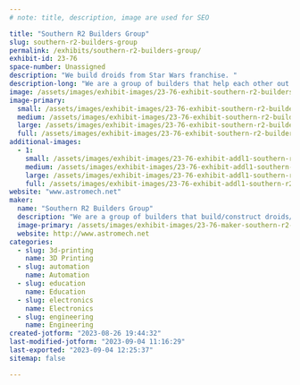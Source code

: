 ```yaml
---
# note: title, description, image are used for SEO

title: "Southern R2 Builders Group"
slug: southern-r2-builders-group
permalink: /exhibits/southern-r2-builders-group/
exhibit-id: 23-76
space-number: Unassigned
description: "We build droids from Star Wars franchise. "
description-long: "We are a group of builders that help each other out in constructing a droid from Star Wars franchise and other Sci-Fi shows. "
image: /assets/images/exhibit-images/23-76-exhibit-southern-r2-builders-group-r2-1-large.jpg
image-primary: 
  small: /assets/images/exhibit-images/23-76-exhibit-southern-r2-builders-group-r2-1-small.jpg
  medium: /assets/images/exhibit-images/23-76-exhibit-southern-r2-builders-group-r2-1-medium.jpg
  large: /assets/images/exhibit-images/23-76-exhibit-southern-r2-builders-group-r2-1-large.jpg
  full: /assets/images/exhibit-images/23-76-exhibit-southern-r2-builders-group-r2-1-full.jpg
additional-images: 
  - 1:
    small: /assets/images/exhibit-images/23-76-exhibit-addl1-southern-r2-builders-group-r2-2-small.jpg
    medium: /assets/images/exhibit-images/23-76-exhibit-addl1-southern-r2-builders-group-r2-2-medium.jpg
    large: /assets/images/exhibit-images/23-76-exhibit-addl1-southern-r2-builders-group-r2-2-large.jpg
    full: /assets/images/exhibit-images/23-76-exhibit-addl1-southern-r2-builders-group-r2-2-full.jpg
website: "www.astromech.net"
maker: 
  name: "Southern R2 Builders Group"
  description: "We are a group of builders that build/construct droids/robots from various Sci-Fi franchises. Mainly Star Wars. We are a group that helps each other in various parts of building a droid. Our group is just part of the world wide group. "
  image-primary: /assets/images/exhibit-images/23-76-maker-southern-r2-builders-group-r2-logo-medium.png
  website: http://www.astromech.net
categories: 
  - slug: 3d-printing
    name: 3D Printing
  - slug: automation
    name: Automation
  - slug: education
    name: Education
  - slug: electronics
    name: Electronics
  - slug: engineering
    name: Engineering
created-jotform: "2023-08-26 19:44:32"
last-modified-jotform: "2023-09-04 11:16:29"
last-exported: "2023-09-04 12:25:37"
sitemap: false

---
```

